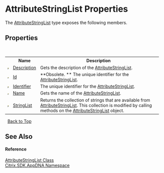 # AttributeStringList Properties
 

The <a href="T_Citrix_SDK_AppDNA_AttributeStringList">AttributeStringList</a> type exposes the following members.


## Properties
&nbsp;<table><tr><th></th><th>Name</th><th>Description</th></tr><tr><td>![Public property](media/pubproperty.gif "Public property")</td><td><a href="P_Citrix_SDK_AppDNA_AttributeStringList_Description">Description</a></td><td>
Gets the description of the <a href="T_Citrix_SDK_AppDNA_AttributeStringList">AttributeStringList</a>.</td></tr><tr><td>![Public property](media/pubproperty.gif "Public property")</td><td><a href="P_Citrix_SDK_AppDNA_AttributeStringList_Id">Id</a></td><td> **Obsolete. **
The unique identifier for the <a href="T_Citrix_SDK_AppDNA_AttributeStringList">AttributeStringList</a>.</td></tr><tr><td>![Public property](media/pubproperty.gif "Public property")</td><td><a href="P_Citrix_SDK_AppDNA_AttributeStringList_Identifier">Identifier</a></td><td>
The unique identifier for the <a href="T_Citrix_SDK_AppDNA_AttributeStringList">AttributeStringList</a>.</td></tr><tr><td>![Public property](media/pubproperty.gif "Public property")</td><td><a href="P_Citrix_SDK_AppDNA_AttributeStringList_Name">Name</a></td><td>
Gets the name of the <a href="T_Citrix_SDK_AppDNA_AttributeStringList">AttributeStringList</a>.</td></tr><tr><td>![Public property](media/pubproperty.gif "Public property")</td><td><a href="P_Citrix_SDK_AppDNA_AttributeStringList_StringList">StringList</a></td><td>
Returns the collection of strings that are available from <a href="T_Citrix_SDK_AppDNA_AttributeStringList">AttributeStringList</a>. This collection is modified by calling methods on the <a href="T_Citrix_SDK_AppDNA_AttributeStringList">AttributeStringList</a> object.</td></tr></table>&nbsp;
<a href="#attributestringlist-properties">Back to Top</a>

## See Also


#### Reference
<a href="T_Citrix_SDK_AppDNA_AttributeStringList">AttributeStringList Class</a><br /><a href="N_Citrix_SDK_AppDNA">Citrix.SDK.AppDNA Namespace</a><br />